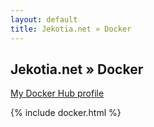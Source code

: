 ```yaml
---
layout: default
title: Jekotia.net » Docker
---
```


## Jekotia.net » Docker
[My Docker Hub profile](https://hub.docker.com/u/jekotia/)

{% include docker.html %}
